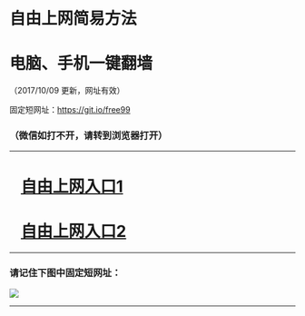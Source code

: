 ﻿# 自由上网简易方法

# 电脑、手机一键翻墙

（2017/10/09 更新，网址有效）

固定短网址：https://git.io/free99

### （微信如打不开，请转到浏览器打开）


***





# &nbsp;&nbsp; <a href="http://ft911223172.fwq-tz-1001.info/fwqtz01.html?t=100900118180 " target="_blank">自由上网入口1</a>
# &nbsp;&nbsp; <a href="http://ft2569310934.fwq-tz-1002.info/fwqtz02.html?t=100900118181 " target="_blank">自由上网入口2</a>
***

### 请记住下图中固定短网址：

<img src="https://s3-us-west-2.amazonaws.com/fwq-1001/yjfq-20170905okok.png" /> 


***

